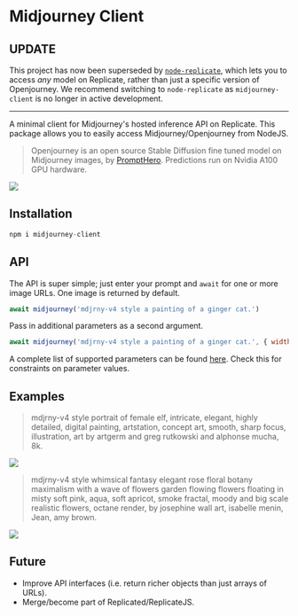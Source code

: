 # Midjourney Client

## UPDATE

This project has now been superseded by [`node-replicate`](https://github.com/oelin/node-replicate), which lets you to access *any* model on Replicate, rather than just a specific version of Openjourney. We recommend switching to `node-replicate` as `midjourney-client` is no longer in active development.

---

A minimal client for Midjourney's hosted inference API on Replicate. This package allows you to easily access Midjourney/Openjourney from NodeJS.

> Openjourney is an open source Stable Diffusion fine tuned model on Midjourney images, by [PromptHero](https://prompthero.com/). Predictions run on Nvidia A100 GPU hardware.

<img src='https://github.com/oelin/midjourney-client/blob/main/images/elf.png'>


## Installation

```js
npm i midjourney-client
```


## API

The API is super simple; just enter your prompt and `await` for one or more image URLs. One image is returned by default.

```js
await midjourney('mdjrny-v4 style a painting of a ginger cat.')
```

Pass in additional parameters as a second argument.

```js
await midjourney('mdjrny-v4 style a painting of a ginger cat.', { width: 1024 })
```

A complete list of supported parameters can be found [here](https://replicate.com/prompthero/openjourney/api#inputs). Check this for constraints on parameter values.


## Examples

> mdjrny-v4 style portrait of female elf, intricate, elegant, highly detailed, digital painting, artstation, concept art, smooth, sharp focus, illustration, art by artgerm and greg rutkowski and alphonse mucha, 8k.

<img src='https://github.com/oelin/midjourney-client/blob/main/images/elf2.png'>

> mdjrny-v4 style whimsical fantasy elegant rose floral botany maximalism with a wave of flowers garden flowing flowers floating in misty soft pink, aqua, soft apricot, smoke fractal, moody and big scale realistic flowers, octane render, by josephine wall art, isabelle menin, Jean, amy brown.

<img src='https://github.com/oelin/midjourney-client/blob/main/images/flowers.png'>


## Future

- Improve API interfaces (i.e. return richer objects than just arrays of URLs).
- Merge/become part of Replicated/ReplicateJS. 

